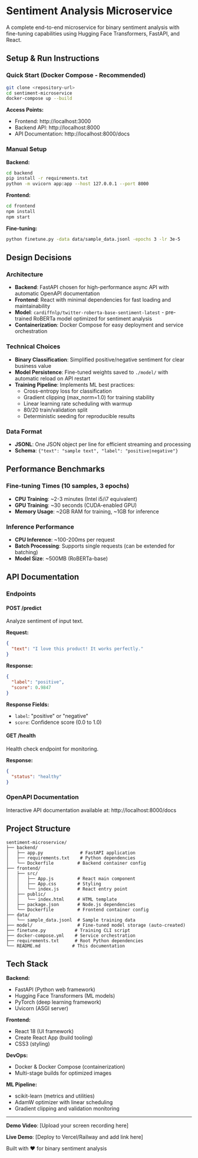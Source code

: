 # Sentiment Analysis Microservice

A complete end-to-end microservice for binary sentiment analysis with fine-tuning capabilities using Hugging Face Transformers, FastAPI, and React.

## Setup & Run Instructions

### Quick Start (Docker Compose - Recommended)

```bash
git clone <repository-url>
cd sentiment-microservice
docker-compose up --build
```

**Access Points:**
- Frontend: http://localhost:3000
- Backend API: http://localhost:8000
- API Documentation: http://localhost:8000/docs

### Manual Setup

**Backend:**
```bash
cd backend
pip install -r requirements.txt
python -m uvicorn app:app --host 127.0.0.1 --port 8000
```

**Frontend:**
```bash
cd frontend
npm install
npm start
```

**Fine-tuning:**
```bash
python finetune.py -data data/sample_data.jsonl -epochs 3 -lr 3e-5
```

## Design Decisions

### Architecture
- **Backend**: FastAPI chosen for high-performance async API with automatic OpenAPI documentation
- **Frontend**: React with minimal dependencies for fast loading and maintainability
- **Model**: `cardiffnlp/twitter-roberta-base-sentiment-latest` - pre-trained RoBERTa model optimized for sentiment analysis
- **Containerization**: Docker Compose for easy deployment and service orchestration

### Technical Choices
- **Binary Classification**: Simplified positive/negative sentiment for clear business value
- **Model Persistence**: Fine-tuned weights saved to `./model/` with automatic reload on API restart
- **Training Pipeline**: Implements ML best practices:
  - Cross-entropy loss for classification
  - Gradient clipping (max_norm=1.0) for training stability
  - Linear learning rate scheduling with warmup
  - 80/20 train/validation split
  - Deterministic seeding for reproducible results

### Data Format
- **JSONL**: One JSON object per line for efficient streaming and processing
- **Schema**: `{"text": "sample text", "label": "positive|negative"}`

## Performance Benchmarks

### Fine-tuning Times (10 samples, 3 epochs)
- **CPU Training**: ~2-3 minutes (Intel i5/i7 equivalent)
- **GPU Training**: ~30 seconds (CUDA-enabled GPU)
- **Memory Usage**: ~2GB RAM for training, ~1GB for inference

### Inference Performance
- **CPU Inference**: ~100-200ms per request
- **Batch Processing**: Supports single requests (can be extended for batching)
- **Model Size**: ~500MB (RoBERTa-base)

## API Documentation

### Endpoints

#### POST /predict
Analyze sentiment of input text.

**Request:**
```json
{
  "text": "I love this product! It works perfectly."
}
```

**Response:**
```json
{
  "label": "positive",
  "score": 0.9847
}
```

**Response Fields:**
- `label`: "positive" or "negative"
- `score`: Confidence score (0.0 to 1.0)

#### GET /health
Health check endpoint for monitoring.

**Response:**
```json
{
  "status": "healthy"
}
```

### OpenAPI Documentation
Interactive API documentation available at: http://localhost:8000/docs

## Project Structure

```
sentiment-microservice/
├── backend/
│   ├── app.py              # FastAPI application
│   ├── requirements.txt    # Python dependencies
│   └── Dockerfile         # Backend container config
├── frontend/
│   ├── src/
│   │   ├── App.js         # React main component
│   │   ├── App.css        # Styling
│   │   └── index.js       # React entry point
│   ├── public/
│   │   └── index.html     # HTML template
│   ├── package.json       # Node.js dependencies
│   └── Dockerfile         # Frontend container config
├── data/
│   └── sample_data.jsonl  # Sample training data
├── model/                 # Fine-tuned model storage (auto-created)
├── finetune.py           # Training CLI script
├── docker-compose.yml    # Service orchestration
├── requirements.txt      # Root Python dependencies
└── README.md            # This documentation
```

## Tech Stack

**Backend:**
- FastAPI (Python web framework)
- Hugging Face Transformers (ML models)
- PyTorch (deep learning framework)
- Uvicorn (ASGI server)

**Frontend:**
- React 18 (UI framework)
- Create React App (build tooling)
- CSS3 (styling)

**DevOps:**
- Docker & Docker Compose (containerization)
- Multi-stage builds for optimized images

**ML Pipeline:**
- scikit-learn (metrics and utilities)
- AdamW optimizer with linear scheduling
- Gradient clipping and validation monitoring

---

**Demo Video**: [Upload your screen recording here]

**Live Demo**: [Deploy to Vercel/Railway and add link here]

Built with ❤️ for binary sentiment analysis